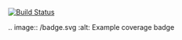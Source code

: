 [![Build Status](https://travis-ci.org/ayu7/csprag-ahw8.svg?branch=master)](https://travis-ci.org/ayu7/csprag-ahw8)

.. image:: /badge.svg
    :alt: Example coverage badge
